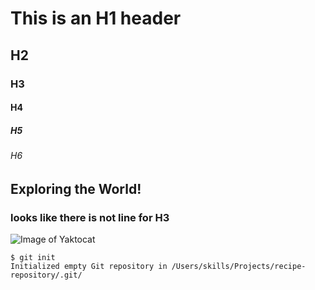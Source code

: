 # This is an H1 header
## H2
### H3
#### H4
##### H5
###### H6

## Exploring the World!

### looks like there is not line for H3

![Image of Yaktocat](https://octodex.github.com/images/yaktocat.png)

```
$ git init
Initialized empty Git repository in /Users/skills/Projects/recipe-repository/.git/
```
